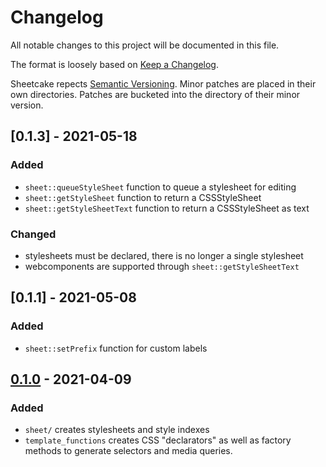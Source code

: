 # Changelog

All notable changes to this project will be documented in this file.

The format is loosely based on
[Keep a Changelog](https://keepachangelog.com/en/1.0.0/).

Sheetcake repects [Semantic Versioning](https://semver.org/spec/v2.0.0.html).
Minor patches are placed in their own directories. Patches are bucketed into the
directory of their minor version.

## [0.1.3] - 2021-05-18

### Added

- `sheet::queueStyleSheet` function to queue a stylesheet for editing
- `sheet::getStyleSheet` function to return a CSSStyleSheet
- `sheet::getStyleSheetText` function to return a CSSStyleSheet as text

### Changed

- stylesheets must be declared, there is no longer a single stylesheet
- webcomponents are supported through `sheet::getStyleSheetText`

## [0.1.1] - 2021-05-08

### Added

- `sheet::setPrefix` function for custom labels

## [0.1.0] - 2021-04-09

### Added

- `sheet/` creates stylesheets and style indexes
- `template_functions` creates CSS "declarators" as well as factory methods to
  generate selectors and media queries.

[0.1.0]: https://github.com/taylor-vann/sheetcake/v0.1
